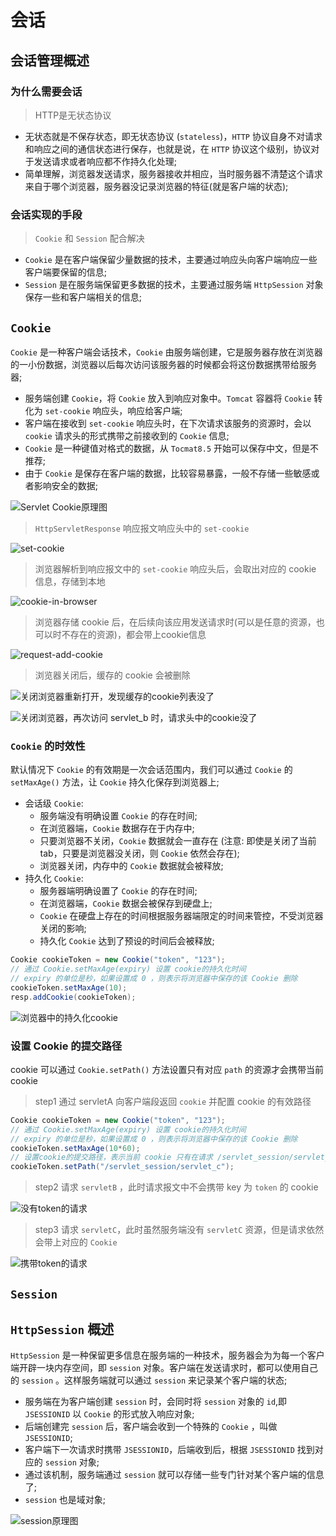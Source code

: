 
# 会话

## 会话管理概述

### 为什么需要会话

> HTTP是无状态协议

- 无状态就是不保存状态，即无状态协议 (`stateless`)，`HTTP` 协议自身不对请求和响应之间的通信状态进行保存，也就是说，在 `HTTP` 协议这个级别，协议对于发送请求或者响应都不作持久化处理;
- 简单理解，浏览器发送请求，服务器接收并相应，当时服务器不清楚这个请求来自于哪个浏览器，服务器没记录浏览器的特征(就是客户端的状态);

### 会话实现的手段

> `Cookie` 和 `Session` 配合解决

- `Cookie` 是在客户端保留少量数据的技术，主要通过响应头向客户端响应一些客户端要保留的信息;
- `Session` 是在服务端保留更多数据的技术，主要通过服务端 `HttpSession` 对象保存一些和客户端相关的信息;

## `Cookie`

`Cookie` 是一种客户端会话技术，`Cookie` 由服务端创建，它是服务器存放在浏览器的一小份数据，浏览器以后每次访问该服务器的时候都会将这份数据携带给服务器;

- 服务端创建 `Cookie`，将 `Cookie` 放入到响应对象中。`Tomcat` 容器将 `Cookie` 转化为 `set-cookie` 响应头，响应给客户端;
- 客户端在接收到 `set-cookie` 响应头时，在下次请求该服务的资源时，会以 `cookie` 请求头的形式携带之前接收到的 `Cookie` 信息;
- `Cookie` 是一种键值对格式的数据，从 `Tocmat8.5` 开始可以保存中文，但是不推荐;
- 由于 `Cookie` 是保存在客户端的数据，比较容易暴露，一般不存储一些敏感或者影响安全的数据;

![Servlet Cookie原理图](./imgs/servlet-session-cookie.png)

> `HttpServletResponse` 响应报文响应头中的 `set-cookie`

![set-cookie](./imgs/servlet_session_cookie_resp_set_cookie.png)

> 浏览器解析到响应报文中的 `set-cookie` 响应头后，会取出对应的 cookie 信息，存储到本地

![cookie-in-browser](./imgs/servlet_session_cookie_cookie_in_browser.png)

> 浏览器存储 cookie 后，在后续向该应用发送请求时(可以是任意的资源，也可以时不存在的资源)，都会带上cookie信息

![request-add-cookie](./imgs/servlet-session-cookie-request-add-cookie.png)

> 浏览器关闭后，缓存的 cookie 会被删除

![关闭浏览器重新打开，发现缓存的cookie列表没了](./imgs/servlet_session_cookie_close_browser_empty_cookie.png)

![关闭浏览器，再次访问 servlet_b 时，请求头中的cookie没了](./imgs/servlet_session_cookie_close_browser_clear_cookie.png)

### `Cookie` 的时效性

默认情况下 `Cookie` 的有效期是一次会话范围内，我们可以通过 `Cookie` 的 `setMaxAge()` 方法，让 `Cookie` 持久化保存到浏览器上;

- 会话级 `Cookie`:
  - 服务端没有明确设置 `Cookie` 的存在时间;
  - 在浏览器端，`Cookie` 数据存在于内存中;
  - 只要浏览器不关闭，`Cookie` 数据就会一直存在 (注意: 即使是关闭了当前tab，只要是浏览器没关闭，则 `Cookie` 依然会存在);
  - 浏览器关闭，内存中的 `Cookie` 数据就会被释放;
- 持久化 `Cookie`:
  - 服务器端明确设置了 `Cookie` 的存在时间;
  - 在浏览器端，`Cookie` 数据会被保存到硬盘上;
  - `Cookie` 在硬盘上存在的时间根据服务器端限定的时间来管控，不受浏览器关闭的影响;
  - 持久化 `Cookie` 达到了预设的时间后会被释放;

```java
Cookie cookieToken = new Cookie("token", "123");
// 通过 Cookie.setMaxAge(expiry) 设置 cookie的持久化时间
// expiry 的单位是秒，如果设置成 0 ，则表示将浏览器中保存的该 Cookie 删除
cookieToken.setMaxAge(10);
resp.addCookie(cookieToken);
```

![浏览器中的持久化cookie](./imgs/servlet-session-cookie-cookie-expiry-in-browser.png)

### 设置 Cookie 的提交路径

 cookie 可以通过 `Cookie.setPath()` 方法设置只有对应 `path` 的资源才会携带当前 cookie

> step1 通过 servletA 向客户端段返回 `cookie` 并配置 cookie 的有效路径

```java
Cookie cookieToken = new Cookie("token", "123");
// 通过 Cookie.setMaxAge(expiry) 设置 cookie的持久化时间
// expiry 的单位是秒，如果设置成 0 ，则表示将浏览器中保存的该 Cookie 删除
cookieToken.setMaxAge(10*60);
// 设置cookie的提交路径，表示当前 cookie 只有在请求 /servlet_session/servlet_c 这个资源的时候才会被提交
cookieToken.setPath("/servlet_session/servlet_c");
```

> step2 请求 `servletB` ，此时请求报文中不会携带 key 为 `token` 的 cookie

![没有token的请求](./imgs/servlet-session-cookie-set-path-with-no-cookie.png)

> step3 请求 `servletC`，此时虽然服务端没有 `servletC` 资源，但是请求依然会带上对应的 `Cookie`

![携带token的请求](./imgs/servlet-session-cookie-set-path-with-token.png)

## `Session`

## `HttpSession` 概述

`HttpSession` 是一种保留更多信息在服务端的一种技术，服务器会为为每一个客户端开辟一块内存空间，即 `session` 对象。客户端在发送请求时，都可以使用自己的 `session` 。这样服务端就可以通过 `session` 来记录某个客户端的状态;

- 服务端在为客户端创建 `session` 时，会同时将 `session` 对象的 `id`,即 `JSESSIONID` 以 `Cookie` 的形式放入响应对象;
- 后端创建完 `session` 后，客户端会收到一个特殊的 `Cookie` ，叫做 `JSESSIONID`;
- 客户端下一次请求时携带 `JSESSIONID`，后端收到后，根据 `JSESSIONID` 找到对应的 `session` 对象;
- 通过该机制，服务端通过 `session` 就可以存储一些专门针对某个客户端的信息了;
- `session` 也是域对象;

![session原理图](./imgs/servlet-session-session.png)






